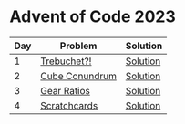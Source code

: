 # Advent of Code 2023

|Day  |Problem                                              | Solution           |
|---  |---                                                  |---                 |
|1    |[Trebuchet?!](https://adventofcode.com/2023/day/1)   |[Solution](day-01)  |
|2    |[Cube Conundrum](https://adventofcode.com/2023/day/2)|[Solution](day-02)  |
|3    |[Gear Ratios](https://adventofcode.com/2023/day/3)   |[Solution](day-03)  |
|4    |[Scratchcards](https://adventofcode.com/2023/day/4)  |[Solution](day-04)  |

